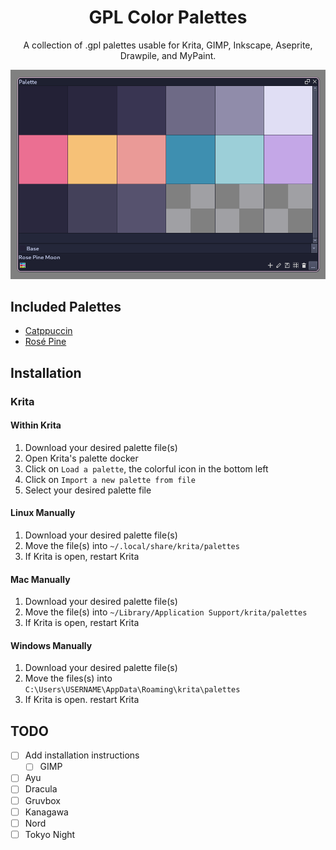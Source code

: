 <h1 align="center">GPL Color Palettes</h1>
<p align="center">A collection of .gpl palettes usable for Krita, GIMP, Inkscape, Aseprite, Drawpile, and MyPaint.</p>

![rose pine moon palette screenshot](assets/rose-pine-moon.png)

## Included Palettes

- [Catppuccin](https://catppuccin.com/)
- [Rosé Pine](https://rosepinetheme.com/)

## Installation

### Krita

#### Within Krita

1. Download your desired palette file(s)
2. Open Krita's palette docker
3. Click on `Load a palette`, the colorful icon in the bottom left
4. Click on `Import a new palette from file`
5. Select your desired palette file

#### Linux Manually

1. Download your desired palette file(s)
2. Move the file(s) into `~/.local/share/krita/palettes`
3. If Krita is open, restart Krita

#### Mac Manually

1. Download your desired palette file(s)
2. Move the file(s) into `~/Library/Application Support/krita/palettes`
3. If Krita is open, restart Krita

#### Windows Manually

1. Download your desired palette file(s)
2. Move the files(s) into `C:\Users\USERNAME\AppData\Roaming\krita\palettes`
3. If Krita is open. restart Krita

## TODO

- [ ] Add installation instructions
  - [ ] GIMP
- [ ] Ayu
- [ ] Dracula
- [ ] Gruvbox
- [ ] Kanagawa
- [ ] Nord
- [ ] Tokyo Night
